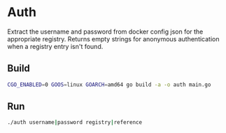 # Auth

Extract the username and password from docker config json for the appropriate registry.
Returns empty strings for anonymous authentication when a registry entry isn't found.

## Build

```sh
CGO_ENABLED=0 GOOS=linux GOARCH=amd64 go build -a -o auth main.go
```

## Run

```sh
./auth username|password registry|reference
```
